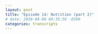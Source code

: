 ```yaml
---
layout: post
title: "Episode 14: Nutrition (part 2)"
# date: 2018-09-08 09:35:56 -0500
categories: transcripts
---
```

